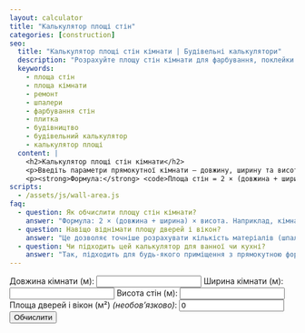 ```yaml
---
layout: calculator
title: "Калькулятор площі стін"
categories: [construction]
seo:
  title: "Калькулятор площі стін кімнати | Будівельні калькулятори"
  description: "Розрахуйте площу стін кімнати для фарбування, поклейки шпалер або укладання плитки. З урахуванням дверей і вікон."
  keywords:
    - площа стін
    - площа кімнати
    - ремонт
    - шпалери
    - фарбування стін
    - плитка
    - будівництво
    - будівельний калькулятор
    - калькулятор площі
  content: |
    <h2>Калькулятор площі стін кімнати</h2>
    <p>Введіть параметри прямокутної кімнати — довжину, ширину та висоту стін, щоб дізнатися загальну площу для ремонту. За бажанням вкажіть площу дверей та вікон, щоб виключити їх із підрахунку.</p>
    <p><strong>Формула:</strong> <code>Площа стін = 2 × (довжина + ширина) × висота − площа дверей/вікон</code></p>
scripts:
  - /assets/js/wall-area.js
faq:
  - question: Як обчислити площу стін кімнати?
    answer: "Формула: 2 × (довжина + ширина) × висота. Наприклад, кімната 5×4 м із висотою 2.7 м: 2 × (5+4) × 2.7 = 48.6 м². Від цієї площі можна відняти площу дверей та вікон."
  - question: Навіщо віднімати площу дверей і вікон?
    answer: "Це дозволяє точніше розрахувати кількість матеріалів (шпалер, фарби, плитки), адже ці елементи не потребують обробки."
  - question: Чи підходить цей калькулятор для ванної чи кухні?
    answer: "Так, підходить для будь-якого приміщення з прямокутною формою. Для складних форм краще рахувати кожну стіну окремо."
---
```


<form id="wall-area-form" autocomplete="off">
  <label>
    Довжина кімнати (м):
    <input type="number" id="wall-length" min="0" step="any" required>
  </label>
  <label>
    Ширина кімнати (м):
    <input type="number" id="wall-width" min="0" step="any" required>
  </label>
  <label>
    Висота стін (м):
    <input type="number" id="wall-height" min="0" step="any" required>
  </label>
  <label>
    Площа дверей і вікон (м²) <em>(необовʼязково)</em>:
    <input type="number" id="wall-doors" min="0" step="any" value="0">
  </label>
  <button type="submit">Обчислити</button>
</form>
<div id="wall-area-result" class="result"></div>
